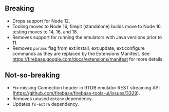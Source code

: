 ## Breaking

- Drops support for Node 12.
- Tooling moves to Node 16, firepit (standalone) builds move to Node 16, testing moves to 14, 16, and 18.
- Removes support for running the emulators with Java versions prior to 11.
- Removes `params` flag from ext:install, ext:update, ext:configure commands as they are replaced by the Extensions Manifest. See https://firebase.google.com/docs/extensions/manifest for more details.

## Not-so-breaking

- Fix missing Connection header in RTDB emulator REST streaming API (https://github.com/firebase/firebase-tools-ui/issues/3329).
- Removes unused `dotenv` dependency.
- Updates `fs-extra` dependency.
